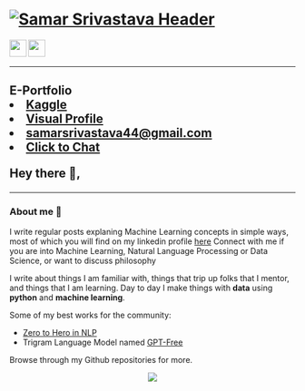 # [![Samar Srivastava Header](https://raw.githubusercontent.com/samacker77/samacker77/master/assests/hero-image.png)](https://samacker77.github.io)
<p align='center'>

<a href="https://www.linkedin.com/in/samacker77l/"><img height="30" src="https://github.com/samacker77/samacker77/blob/master/icon/linkedin.png"></a>&nbsp;&nbsp;
<a href="https://sourcerer.io/samacker77/" target="_blank"><img src="https://raw.githubusercontent.com/samacker77/Zero-to-Hero-in-NLP/master/images/visual.png" align="left" height="30" width="30" ></a>
</p>

---

<h2 style="text-align:center>Social Profiles</h2>

- [E-Portfolio](https://samacker77.github.io)
- [Kaggle](https://kaggle.com/samacker77k)
- [Visual Profile](https://sourcerer.io/samacker77)
- [samarsrivastava44@gmail.com](mailto:samarsrivastava44@gmail.com)
- [Click to Chat](https://wa.link/vh8tk9)

Hey there 👋,


 
 ---


### About me 🌱

I write regular posts explaning Machine Learning concepts in simple ways, most of which you will find on my linkedin profile [here](https://linkedin.com/in/samacker77l)
Connect with me if you are into Machine Learning, Natural Language Processing or Data Science, or want to discuss philosophy


I write about things I am familiar with, things that trip up folks that I mentor, and things that I am learning.  Day to day I make things with **data** using **python** and **machine learning**. 

Some of my best works for the community:

- [Zero to Hero in NLP](https://github.com/samacker77/Zero-to-Hero-in-NLP)
- Trigram Language Model named [GPT-Free](https://www.kaggle.com/samacker77k/gpt-free-tri-gram-language-model?rvi=1)

Browse through my Github repositories for more.





<p align='center'>
<img align='center' src="https://visitor-badge.glitch.me/badge?page_id=samacker77.visitor-badge">
 <p/>
